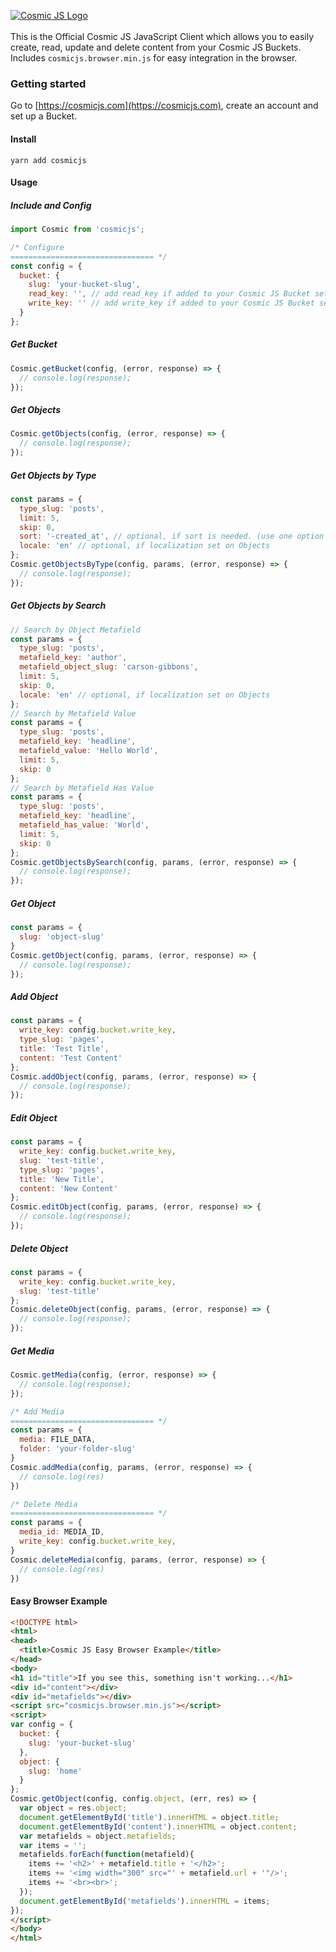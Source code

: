 [![Cosmic JS Logo](https://cosmicjs.com/images/marketing/logo-w-brand.jpg)](https://cosmicjs.com/)<br><br>
This is the Official Cosmic JS JavaScript Client which allows you to easily create, read, update and delete content from your Cosmic JS Buckets.  Includes `cosmicjs.browser.min.js` for easy integration in the browser.

### Getting started
Go to [https://cosmicjs.com](https://cosmicjs.com), create an account and set up a Bucket.

#### Install
```
yarn add cosmicjs
```

#### Usage
##### Include and Config
```javascript
import Cosmic from 'cosmicjs';

/* Configure
================================ */
const config = {
  bucket: {
    slug: 'your-bucket-slug',
    read_key: '', // add read_key if added to your Cosmic JS Bucket settings
    write_key: '' // add write_key if added to your Cosmic JS Bucket settings
  }
};
```
##### Get Bucket
```javascript
Cosmic.getBucket(config, (error, response) => {
  // console.log(response);
});
```
##### Get Objects
```javascript
Cosmic.getObjects(config, (error, response) => {
  // console.log(response);
});
```
##### Get Objects by Type
```javascript
const params = {
  type_slug: 'posts',
  limit: 5,
  skip: 0,
  sort: '-created_at', // optional, if sort is needed. (use one option from 'created_at,-created_at,modified_at,-modified_at,random')
  locale: 'en' // optional, if localization set on Objects
};
Cosmic.getObjectsByType(config, params, (error, response) => {
  // console.log(response);
});
```
##### Get Objects by Search
```javascript
// Search by Object Metafield
const params = {
  type_slug: 'posts',
  metafield_key: 'author',
  metafield_object_slug: 'carson-gibbons',
  limit: 5,
  skip: 0,
  locale: 'en' // optional, if localization set on Objects
};
// Search by Metafield Value
const params = {
  type_slug: 'posts',
  metafield_key: 'headline',
  metafield_value: 'Hello World',
  limit: 5,
  skip: 0
};
// Search by Metafield Has Value
const params = {
  type_slug: 'posts',
  metafield_key: 'headline',
  metafield_has_value: 'World',
  limit: 5,
  skip: 0
};
Cosmic.getObjectsBySearch(config, params, (error, response) => {
  // console.log(response);
});
```
##### Get Object
```javascript
const params = {
  slug: 'object-slug'
}
Cosmic.getObject(config, params, (error, response) => {
  // console.log(response);
});
```
##### Add Object
```javascript
const params = {
  write_key: config.bucket.write_key,
  type_slug: 'pages',
  title: 'Test Title',
  content: 'Test Content'
};
Cosmic.addObject(config, params, (error, response) => {
  // console.log(response);
});
```
##### Edit Object
```javascript
const params = {
  write_key: config.bucket.write_key,
  slug: 'test-title',
  type_slug: 'pages',
  title: 'New Title',
  content: 'New Content'
};
Cosmic.editObject(config, params, (error, response) => {
  // console.log(response);
});
```
##### Delete Object
```javascript
const params = {
  write_key: config.bucket.write_key,
  slug: 'test-title'
};
Cosmic.deleteObject(config, params, (error, response) => {
  // console.log(response);
});
```
##### Get Media
```javascript
Cosmic.getMedia(config, (error, response) => {
  // console.log(response);
});

/* Add Media
================================ */
const params = {
  media: FILE_DATA,
  folder: 'your-folder-slug'
}
Cosmic.addMedia(config, params, (error, response) => {
  // console.log(res)
})

/* Delete Media
================================ */
const params = {
  media_id: MEDIA_ID,
  write_key: config.bucket.write_key,
}
Cosmic.deleteMedia(config, params, (error, response) => {
  // console.log(res)
})
```
#### Easy Browser Example
```html
<!DOCTYPE html>
<html>
<head>
  <title>Cosmic JS Easy Browser Example</title>
</head>
<body>
<h1 id="title">If you see this, something isn't working...</h1>
<div id="content"></div>
<div id="metafields"></div>
<script src="cosmicjs.browser.min.js"></script>
<script>
var config = {
  bucket: {
    slug: 'your-bucket-slug'
  },
  object: {
    slug: 'home'
  }
};
Cosmic.getObject(config, config.object, (err, res) => {
  var object = res.object;
  document.getElementById('title').innerHTML = object.title;
  document.getElementById('content').innerHTML = object.content;
  var metafields = object.metafields;
  var items = '';
  metafields.forEach(function(metafield){
    items += '<h2>' + metafield.title + '</h2>';
    items += '<img width="300" src="' + metafield.url + '"/>';
    items += '<br><br>';
  });
  document.getElementById('metafields').innerHTML = items;
});
</script>
</body>
</html>
```
